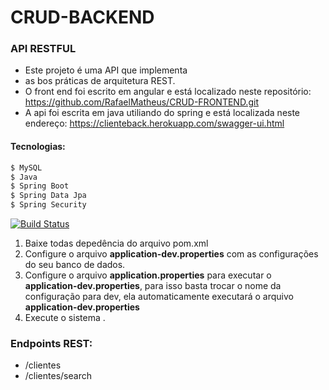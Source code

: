 # CRUD-BACKEND

### API RESTFUL

* Este projeto é uma API que implementa </br>
* as bos práticas de arquitetura REST.</br>
* O front end foi escrito em angular e está localizado neste repositório: https://github.com/RafaelMatheus/CRUD-FRONTEND.git </br>
* A api foi escrita em java utiliando do spring e está localizada neste endereço: https://clienteback.herokuapp.com/swagger-ui.html </br>



#### Tecnologias:
```sh
$ MySQL
$ Java
$ Spring Boot
$ Spring Data Jpa
$ Spring Security
```

[![Build Status](https://travis-ci.org/joemccann/dillinger.svg?branch=master)](https://travis-ci.org/joemccann/dillinger)

1. Baixe todas depedência do arquivo pom.xml
2. Configure o arquivo **application-dev.properties** com as configurações do seu banco de dados.
3. Configure o arquivo **application.properties** para executar o **application-dev.properties**, para isso basta trocar o nome da configuração para dev, ela automaticamente executará o arquivo **application-dev.properties**
3. Execute o sistema .

### Endpoints REST:
* /clientes
* /clientes/search



